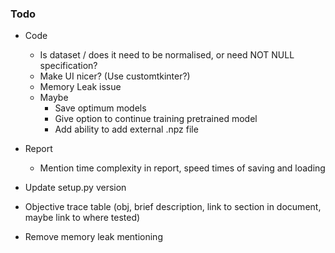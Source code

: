 ### Todo

- Code
  - Is dataset / does it need to be normalised, or need NOT NULL specification?
  - Make UI nicer? (Use customtkinter?)
  - Memory Leak issue
  - Maybe
    - Save optimum models
    - Give option to continue training pretrained model
    - Add ability to add external .npz file

- Report
  - Mention time complexity in report, speed times of saving and loading

- Update setup.py version

- Objective trace table (obj, brief description, link to section in document, maybe link to where tested)
- Remove memory leak mentioning